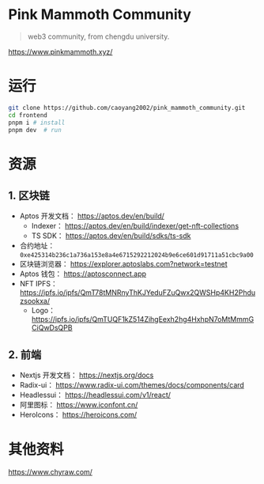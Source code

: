 # Pink Mammoth Community

> web3 community, from chengdu university.

https://www.pinkmammoth.xyz/

# 运行

```bash
git clone https://github.com/caoyang2002/pink_mammoth_community.git
cd frontend
pnpm i # install
pnpm dev  # run
```





# 资源



## 1. 区块链

- Aptos 开发文档： https://aptos.dev/en/build/
    - Indexer： https://aptos.dev/en/build/indexer/get-nft-collections
    - TS SDK： https://aptos.dev/en/build/sdks/ts-sdk
- 合约地址： `0xe425314b236c1a736a153e8a4e6715292212024b9e6ce601d91711a51cbc9a00`
- 区块链浏览器： https://explorer.aptoslabs.com?network=testnet
- Aptos 钱包： https://aptosconnect.app
- NFT IPFS：https://ipfs.io/ipfs/QmT78tMNRnyThKJYeduFZuQwx2QWSHp4KH2Phduzsookxa/
    - Logo： https://ipfs.io/ipfs/QmTUQF1kZ514ZihgEexh2hg4HxhpN7oMtMmmGCiQwDsQPB

## 2. 前端

- Nextjs 开发文档： https://nextjs.org/docs
- Radix-ui： https://www.radix-ui.com/themes/docs/components/card
- Headlessui： https://headlessui.com/v1/react/
- 阿里图标： https://www.iconfont.cn/
- HeroIcons： https://heroicons.com/

# 其他资料

https://www.chyraw.com/



